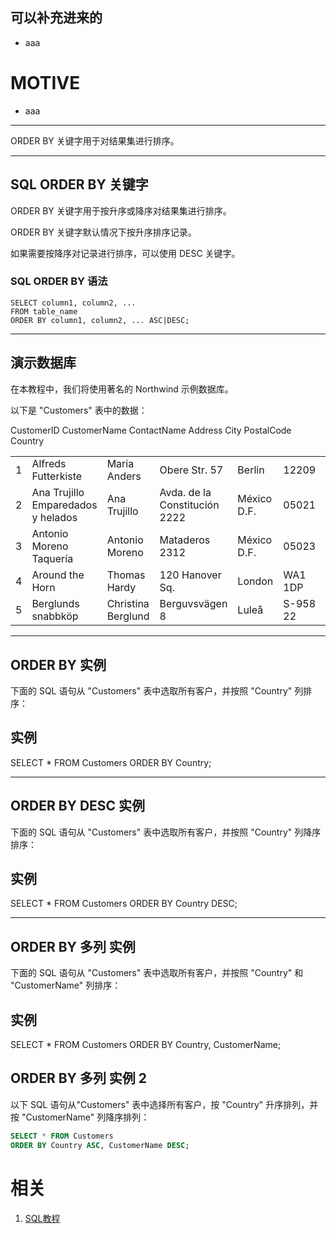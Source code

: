 




## 可以补充进来的






  * aaa




# MOTIVE






  * aaa





* * *










ORDER BY 关键字用于对结果集进行排序。



* * *





## SQL ORDER BY 关键字


ORDER BY 关键字用于按升序或降序对结果集进行排序。

ORDER BY 关键字默认情况下按升序排序记录。

如果需要按降序对记录进行排序，可以使用 DESC 关键字。


### SQL ORDER BY 语法




    SELECT column1, column2, ...
    FROM table_name
    ORDER BY column1, column2, ... ASC|DESC;





* * *





## 演示数据库


在本教程中，我们将使用著名的 Northwind 示例数据库。

以下是 "Customers" 表中的数据：
<table class="reference notranslate " >
<tbody >
<tr >
CustomerID
CustomerName
ContactName
Address
City
PostalCode
Country
</tr>
<tr >

<td >1
</td>

<td >Alfreds Futterkiste
</td>

<td >Maria Anders
</td>

<td >Obere Str. 57
</td>

<td >Berlin
</td>

<td >12209
</td>

<td >Germany
</td>
</tr>
<tr >

<td >2
</td>

<td >Ana Trujillo Emparedados y helados
</td>

<td >Ana Trujillo
</td>

<td >Avda. de la Constitución 2222
</td>

<td >México D.F.
</td>

<td >05021
</td>

<td >Mexico
</td>
</tr>
<tr >

<td >3
</td>

<td >Antonio Moreno Taquería
</td>

<td >Antonio Moreno
</td>

<td >Mataderos 2312
</td>

<td >México D.F.
</td>

<td >05023
</td>

<td >Mexico
</td>
</tr>
<tr >

<td >4
</td>

<td >Around the Horn
</td>

<td >Thomas Hardy
</td>

<td >120 Hanover Sq.
</td>

<td >London
</td>

<td >WA1 1DP
</td>

<td >UK
</td>
</tr>
<tr >

<td >5
</td>

<td >Berglunds snabbköp
</td>

<td >Christina Berglund
</td>

<td >Berguvsvägen 8
</td>

<td >Luleå
</td>

<td >S-958 22
</td>

<td >Sweden
</td>
</tr>
</tbody>
</table>



* * *





## ORDER BY 实例


下面的 SQL 语句从 "Customers" 表中选取所有客户，并按照 "Country" 列排序：





## 实例




SELECT * FROM Customers
ORDER BY Country;








* * *





## ORDER BY DESC 实例


下面的 SQL 语句从 "Customers" 表中选取所有客户，并按照 "Country" 列降序排序：





## 实例




SELECT * FROM Customers
ORDER BY Country DESC;








* * *





## ORDER BY 多列 实例


下面的 SQL 语句从 "Customers" 表中选取所有客户，并按照 "Country" 和 "CustomerName" 列排序：





## 实例




SELECT * FROM Customers
ORDER BY Country, CustomerName;













## ORDER BY 多列 实例 2


以下 SQL 语句从"Customers" 表中选择所有客户，按 "Country" 升序排列，并按 "CustomerName" 列降序排列：

```sql
SELECT * FROM Customers
ORDER BY Country ASC, CustomerName DESC;
```


# 相关


1. [SQL教程](https://www.w3cschool.cn/sql/)

